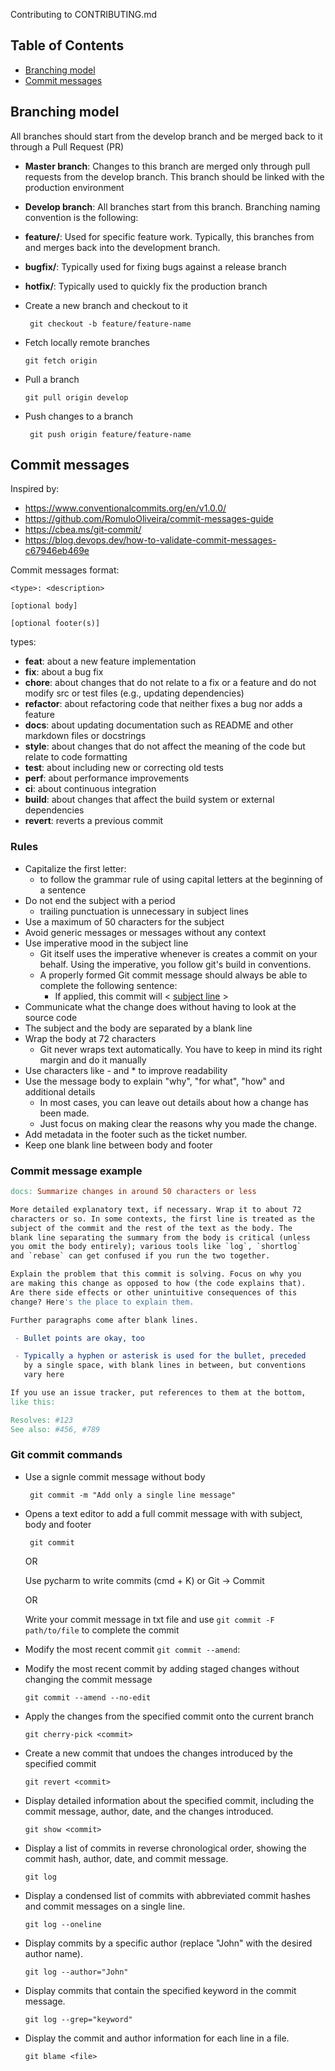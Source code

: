 Contributing to CONTRIBUTING.md

## Table of Contents

- [Branching model](#branching-model)
- [Commit messages](#commit-messages)


## Branching model

All branches should start from the develop branch and be merged back to it through a Pull Request (PR)

-  **Master branch**: Changes to this branch are merged only through pull requests from the develop branch. This branch should be linked with the production environment
-  **Develop branch**: All branches start from this branch. Branching naming convention is the following:
- **feature/<feature-name>**: Used for specific feature work. Typically, this branches from and merges back into the development branch.
- **bugfix/<bugfix-name>**: Typically used for fixing bugs against a release branch
- **hotfix/<hotfix-name>**: Typically used to quickly fix the production branch


- Create a new branch and checkout to it

  ``` git checkout -b feature/feature-name```


- Fetch locally remote branches

  ```git fetch origin```

- Pull a branch
 
  ```git pull origin develop```

- Push changes to a branch

  ``` git push origin feature/feature-name```



## Commit messages
Inspired by:
  - https://www.conventionalcommits.org/en/v1.0.0/
  - https://github.com/RomuloOliveira/commit-messages-guide
  - https://cbea.ms/git-commit/
  - https://blog.devops.dev/how-to-validate-commit-messages-c67946eb469e

  Commit messages format:
```
<type>: <description>

[optional body]

[optional footer(s)]
```


types:
- **feat**: about a new feature implementation
- **fix**: about a bug fix
- **chore**: about changes that do not relate to a fix or a feature and do not modify src or test files (e.g., updating dependencies)
- **refactor**: about refactoring code that neither fixes a bug nor adds a feature
- **docs**: about updating documentation such as README and other markdown files or docstrings
- **style**: about changes that do not affect the meaning of the code but relate to code formatting
- **test**: about including new or correcting old tests
- **perf**: about performance improvements
- **ci**: about continuous integration
- **build**: about changes that affect the build system or external dependencies
- **revert**: reverts a previous commit

### Rules

- Capitalize the first letter:
  - to follow the grammar rule of using capital letters at the beginning of a sentence
- Do not end the subject with a period
  - trailing punctuation is unnecessary in subject lines
- Use a maximum of 50 characters for the subject
- Avoid generic messages or messages without any context
- Use imperative mood in the subject line
  - Git itself uses the imperative whenever is creates a commit on your behalf. Using the imperative, you follow git's build in conventions.
  - A properly formed Git commit message should always be able to complete the following sentence:
    - If applied, this commit will < <u>subject line</u> >
- Communicate what the change does without having to look at the source code
- The subject and the body are separated by a blank line
- Wrap the body at 72 characters
  - Git never wraps text automatically. You have to keep in mind its right margin and do it manually
- Use characters like - and * to improve readability
- Use the message body to explain "why", "for what", "how" and additional details
  - In most cases, you can leave out details about how a change has been made.
  - Just focus on making clear the reasons why you made the change.
- Add metadata in the footer such as the ticket number.
- Keep one blank line between body and footer

### Commit message example

```makefile
docs: Summarize changes in around 50 characters or less

More detailed explanatory text, if necessary. Wrap it to about 72
characters or so. In some contexts, the first line is treated as the
subject of the commit and the rest of the text as the body. The
blank line separating the summary from the body is critical (unless
you omit the body entirely); various tools like `log`, `shortlog`
and `rebase` can get confused if you run the two together.

Explain the problem that this commit is solving. Focus on why you
are making this change as opposed to how (the code explains that).
Are there side effects or other unintuitive consequences of this
change? Here's the place to explain them.

Further paragraphs come after blank lines.

 - Bullet points are okay, too

 - Typically a hyphen or asterisk is used for the bullet, preceded
   by a single space, with blank lines in between, but conventions
   vary here

If you use an issue tracker, put references to them at the bottom,
like this:

Resolves: #123
See also: #456, #789

```

### Git commit commands

- Use a signle commit message without body

  ``` git commit -m "Add only a single line message"```


- Opens a text editor to add a full commit message with with subject, body and footer

  ``` git commit```

  OR

  Use pycharm to write commits (cmd + K) or Git -> Commit

  OR

  Write your commit message in txt file and use ```git commit -F path/to/file``` to complete the commit


- Modify the most recent commit
  ```git commit --amend```:


- Modify the most recent commit by adding staged changes without changing the commit message

  ```git commit --amend --no-edit```


- Apply the changes from the specified commit onto the current branch
 
  ```git cherry-pick <commit>```


- Create a new commit that undoes the changes introduced by the specified commit

  ```git revert <commit>```


- Display detailed information about the specified commit, including the commit message, author, date, and the changes introduced.
 
  ```git show <commit>```

- Display a list of commits in reverse chronological order, showing the commit hash, author, date, and commit message.

  ```git log```


- Display a condensed list of commits with abbreviated commit hashes and commit messages on a single line.
 
  ```git log --oneline```


- Display commits by a specific author (replace "John" with the desired author name).

  ```git log --author="John"```


- Display commits that contain the specified keyword in the commit message.

  ```git log --grep="keyword"```


- Display the commit and author information for each line in a file.

  ```git blame <file> ```